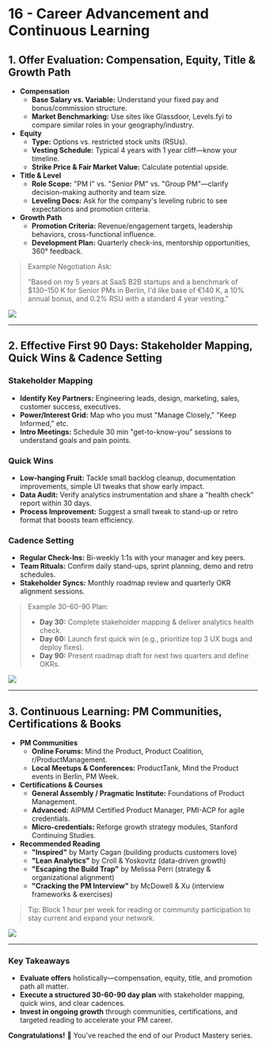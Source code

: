 # 16 - Career Advancement and Continuous Learning

## 1. Offer Evaluation: Compensation, Equity, Title & Growth Path

- **Compensation**
    - **Base Salary vs. Variable:** Understand your fixed pay and bonus/commission structure.
    - **Market Benchmarking:** Use sites like Glassdoor, Levels.fyi to compare similar roles in your geography/industry.
- **Equity**
    - **Type:** Options vs. restricted stock units (RSUs).
    - **Vesting Schedule:** Typical 4 years with 1 year cliff—know your timeline.
    - **Strike Price & Fair Market Value:** Calculate potential upside.
- **Title & Level**
    - **Role Scope:** "PM I" vs. "Senior PM" vs. "Group PM"—clarify decision-making authority and team size.
    - **Leveling Docs:** Ask for the company's leveling rubric to see expectations and promotion criteria.
- **Growth Path**
    - **Promotion Criteria:** Revenue/engagement targets, leadership behaviors, cross-functional influence.
    - **Development Plan:** Quarterly check-ins, mentorship opportunities, 360° feedback.

> Example Negotiation Ask:
> 
> 
> "Based on my 5 years at SaaS B2B startups and a benchmark of \$130–150 K for Senior PMs in Berlin, I'd like base of €140 K, a 10% annual bonus, and 0.2% RSU with a standard 4 year vesting."
> 

![](https://media.giphy.com/media/3o7aD2saalBwwftBIY/giphy.gif)

---

## 2. Effective First 90 Days: Stakeholder Mapping, Quick Wins & Cadence Setting

### Stakeholder Mapping

- **Identify Key Partners:** Engineering leads, design, marketing, sales, customer success, executives.
- **Power/Interest Grid:** Map who you must "Manage Closely," "Keep Informed," etc.
- **Intro Meetings:** Schedule 30 min "get-to-know-you" sessions to understand goals and pain points.

### Quick Wins

- **Low-hanging Fruit:** Tackle small backlog cleanup, documentation improvements, simple UI tweaks that show early impact.
- **Data Audit:** Verify analytics instrumentation and share a "health check" report within 30 days.
- **Process Improvement:** Suggest a small tweak to stand-up or retro format that boosts team efficiency.

### Cadence Setting

- **Regular Check-Ins:** Bi-weekly 1:1s with your manager and key peers.
- **Team Rituals:** Confirm daily stand-ups, sprint planning, demo and retro schedules.
- **Stakeholder Syncs:** Monthly roadmap review and quarterly OKR alignment sessions.

> Example 30-60-90 Plan:
> 
> - **Day 30:** Complete stakeholder mapping & deliver analytics health check.
> - **Day 60:** Launch first quick win (e.g., prioritize top 3 UX bugs and deploy fixes).
> - **Day 90:** Present roadmap draft for next two quarters and define OKRs.

![](https://media.giphy.com/media/l0MYt5jPR6QX5pnqM/giphy.gif)

---

## 3. Continuous Learning: PM Communities, Certifications & Books

- **PM Communities**
    - **Online Forums:** Mind the Product, Product Coalition, r/ProductManagement.
    - **Local Meetups & Conferences:** ProductTank, Mind the Product events in Berlin, PM Week.
- **Certifications & Courses**
    - **General Assembly / Pragmatic Institute:** Foundations of Product Management.
    - **Advanced:** AIPMM Certified Product Manager, PMI-ACP for agile credentials.
    - **Micro-credentials:** Reforge growth strategy modules, Stanford Continuing Studies.
- **Recommended Reading**
    - **"Inspired"** by Marty Cagan (building products customers love)
    - **"Lean Analytics"** by Croll & Yoskovitz (data-driven growth)
    - **"Escaping the Build Trap"** by Melissa Perri (strategy & organizational alignment)
    - **"Cracking the PM Interview"** by McDowell & Xu (interview frameworks & exercises)

> Tip: Block 1 hour per week for reading or community participation to stay current and expand your network.
> 

![](https://media.giphy.com/media/3o6ZsYk6XomQjEvSea/giphy.gif)

---

### Key Takeaways

- **Evaluate offers** holistically—compensation, equity, title, and promotion path all matter.
- **Execute a structured 30-60-90 day plan** with stakeholder mapping, quick wins, and clear cadences.
- **Invest in ongoing growth** through communities, certifications, and targeted reading to accelerate your PM career.

**Congratulations!** 🎉 You've reached the end of our Product Mastery series.